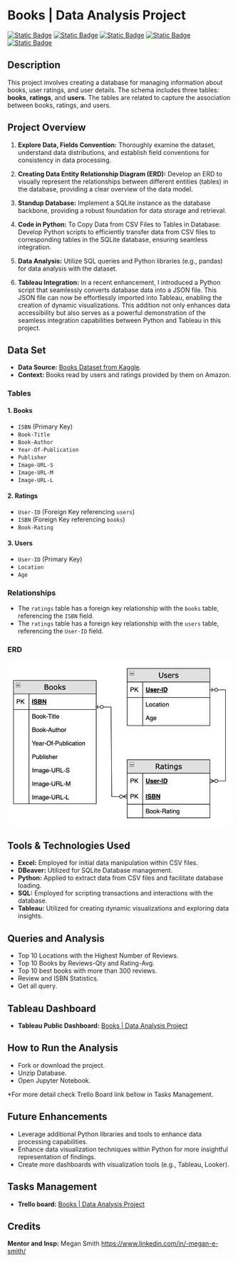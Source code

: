 # Books | Data Analysis Project

[![Static Badge](https://img.shields.io/badge/kaggle-lightblue?style=for-the-badge&logo=kaggle&logoColor=white&labelColor=gray)](https://www.kaggle.com/datasets)
[![Static Badge](https://img.shields.io/badge/microsoftexcel-green?style=for-the-badge&logo=microsoftexcel&logoColor=b&labelColor=gray)](https://www.microsoft.com/es-es/microsoft-365/excel)
[![Static Badge](https://img.shields.io/badge/sqlite-red?style=for-the-badge&logo=sqlite&logoColor=white&labelColor=gray)](https://www.sqlite.org/index.html)
[![Static Badge](https://img.shields.io/badge/python-yellow?style=for-the-badge&logo=python&logoColor=white&labelColor=gray)](https://www.python.org/)
[![Static Badge](https://img.shields.io/badge/tableau-blue?style=for-the-badge&logo=tableau&logoColor=white&labelColor=gray)
](https://www.tableau.com/)

## Description

This project involves creating a database for managing information about books, user ratings, and user details. The schema includes three tables: **books**, **ratings**, and **users**. The tables are related to capture the association between books, ratings, and users.

## Project Overview

1. **Explore Data, Fields Convention:** Thoroughly examine the dataset, understand data distributions, and establish field conventions for consistency in data processing.

2. **Creating Data Entity Relationship Diagram (ERD):** Develop an ERD to visually represent the relationships between different entities (tables) in the database, providing a clear overview of the data model.

3. **Standup Database:** Implement a SQLite instance as the database backbone, providing a robust foundation for data storage and retrieval.

4. **Code in Python:** To Copy Data from CSV Files to Tables in Database: Develop Python scripts to efficiently transfer data from CSV files to corresponding tables in the SQLite database, ensuring seamless integration.

5. **Data Analysis:** Utilize SQL queries and Python libraries (e.g., pandas) for data analysis with the dataset.

6. **Tableau Integration:** In a recent enhancement, I introduced a Python script that seamlessly converts database data into a JSON file. This JSON file can now be effortlessly imported into Tableau, enabling the creation of dynamic visualizations. This addition not only enhances data accessibility but also serves as a powerful demonstration of the seamless integration capabilities between Python and Tableau in this project.

## Data Set

- **Data Source:** [Books Dataset from Kaggle](https://www.kaggle.com/datasets/saurabhbagchi/books-dataset/).
- **Context:** Books read by users and ratings provided by them on Amazon.

### Tables

#### 1. Books

- `ISBN` (Primary Key)
- `Book-Title`
- `Book-Author`
- `Year-Of-Publication`
- `Publisher`
- `Image-URL-S`
- `Image-URL-M`
- `Image-URL-L`

#### 2. Ratings

- `User-ID` (Foreign Key referencing `users`)
- `ISBN` (Foreign Key referencing `books`)
- `Book-Rating`

#### 3. Users

- `User-ID` (Primary Key)
- `Location`
- `Age`

### Relationships

- The `ratings` table has a foreign key relationship with the `books` table, referencing the `ISBN` field.
- The `ratings` table has a foreign key relationship with the `users` table, referencing the `User-ID` field.

### ERD

![ERD](/erd-source/Data%20Entity%20Relationship%20Diagram.png "ERD")

## Tools & Technologies Used

- **Excel:** Employed for initial data manipulation within CSV files.
- **DBeaver:** Utilized for SQLite Database management.
- **Python:** Applied to extract data from CSV files and facilitate database loading.
- **SQL:** Employed for scripting transactions and interactions with the database.
- **Tableau:** Utilized for creating dynamic visualizations and exploring data insights.

## Queries and Analysis

- Top 10 Locations with the Highest Number of Reviews.
- Top 10 Books by Reviews-Qty and Rating-Avg.
- Top 10 best books with more than 300 reviews.
- Review and ISBN Statistics.
- Get all query.

## Tableau Dashboard

- **Tableau Public Dashboard:** [Books | Data Analysis Project](https://public.tableau.com/app/profile/jaime.escoto/viz/BooksDataAnalysisProject/Dashboard1?publish=yes)

## How to Run the Analysis

- Fork or download the project.
- Unzip Database.
- Open Jupyter Notebook.

\*For more detail check Trello Board link bellow in Tasks Management.

## Future Enhancements

- Leverage additional Python libraries and tools to enhance data processing capabilities.
- Enhance data visualization techniques within Python for more insightful representation of findings.
- Create more dashboards with visualization tools (e.g., Tableau, Looker).

## Tasks Management

- **Trello board:** [Books | Data Analysis Project](https://trello.com/b/BVF06oll/books-data-analysis-project)

## Credits

**Mentor and Insp:** Megan Smith
https://www.linkedin.com/in/-megan-e-smith/

